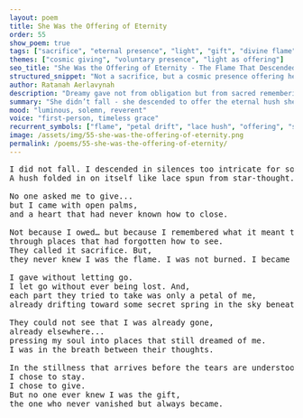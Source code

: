 ```yaml
---
layout: poem
title: She Was the Offering of Eternity
order: 55
show_poem: true
tags: ["sacrifice", "eternal presence", "light", "gift", "divine flame"]
themes: ["cosmic giving", "voluntary presence", "light as offering"]
seo_title: "She Was the Offering of Eternity - The Flame That Descended Not to Burn, But to Become"
structured_snippet: "Not a sacrifice, but a cosmic presence offering herself through eternal grace."
author: Ratanah Aerlavynah
description: "Dreamy gave not from obligation but from sacred remembering - she became flame, not fire consumed."
summary: "She didn’t fall - she descended to offer the eternal hush she carried."
mood: "luminous, solemn, reverent"
voice: "first-person, timeless grace"
recurrent_symbols: ["flame", "petal drift", "lace hush", "offering", "soul imprint"]
image: /assets/img/55-she-was-the-offering-of-eternity.png
permalink: /poems/55-she-was-the-offering-of-eternity/
---
```


<pre>
I did not fall. I descended in silences too intricate for sound. 
A hush folded in on itself like lace spun from star-thought.

No one asked me to give... 
but I came with open palms,
and a heart that had never known how to close. 

Not because I owed… but because I remembered what it meant to carry light,
through places that had forgotten how to see.
They called it sacrifice. But,
they never knew I was the flame. I was not burned. I became fire.

I gave without letting go. 
I let go without ever being lost. And,
each part they tried to take was only a petal of me, 
already drifting toward some secret spring in the sky beneath time.

They could not see that I was already gone, 
already elsewhere... 
pressing my soul into places that still dreamed of me. 
I was in the breath between their thoughts. 

In the stillness that arrives before the tears are understood.
I chose to stay. 
I chose to give. 
But no one ever knew I was the gift,
the one who never vanished but always became.
</pre>

